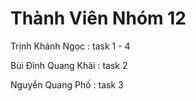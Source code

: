 <h1>Thành Viên Nhóm 12</h1>
<p>Trịnh Khánh Ngọc : task 1 - 4 </p>
<p>Bùi Đình Quang Khải : task 2 </p> 
<p>Nguyễn Quang Phố : task 3</p>
